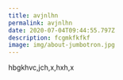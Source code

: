 ```yaml
---
title: avjnlhn
permalink: avjnlhn
date: 2020-07-04T09:44:55.797Z
description: fcgmkfkfkf
image: img/about-jumbotron.jpg
---
```

hbgkhvc,jch,x,hxh,x
